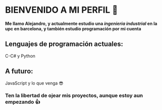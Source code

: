 # BIENVENIDO A MI PERFIL 👋
**Me llamo Alejandro, y actualmente estudio una _ingenieria industrial_ en la upc en barcelona, y también estudio programación por mi cuenta**
## Lenguajes de programación actuales:
C-C# y Python
## A futuro:
JavaScript y lo que venga 😎
### Ten la libertad de ojear mis proyectos, aunque estoy aun empezando 👍
